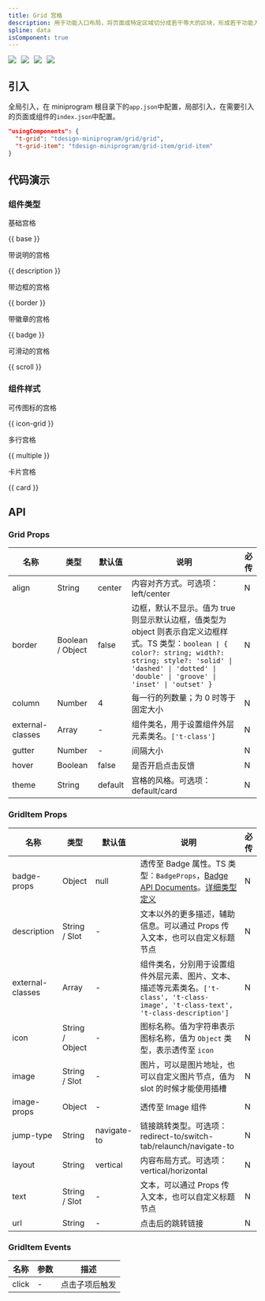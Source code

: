 ```yaml
---
title: Grid 宫格
description: 用于功能入口布局，将页面或特定区域切分成若干等大的区块，形成若干功能入口。
spline: data
isComponent: true
---
```


<span class="coverages-badge" style="margin-right: 10px"><img src="https://img.shields.io/badge/coverages%3A%20lines-97%25-blue" /></span><span class="coverages-badge" style="margin-right: 10px"><img src="https://img.shields.io/badge/coverages%3A%20functions-93%25-blue" /></span><span class="coverages-badge" style="margin-right: 10px"><img src="https://img.shields.io/badge/coverages%3A%20statements-97%25-blue" /></span><span class="coverages-badge" style="margin-right: 10px"><img src="https://img.shields.io/badge/coverages%3A%20branches-94%25-blue" /></span>

## 引入

全局引入，在 miniprogram 根目录下的`app.json`中配置，局部引入，在需要引入的页面或组件的`index.json`中配置。

```json
"usingComponents": {
  "t-grid": "tdesign-miniprogram/grid/grid",
  "t-grid-item": "tdesign-miniprogram/grid-item/grid-item"
}
```

## 代码演示

### 组件类型

基础宫格

{{ base }}

带说明的宫格

{{ description }}

带边框的宫格

{{ border }}

带徽章的宫格

{{ badge }}

可滑动的宫格

{{ scroll }}

### 组件样式

可传图标的宫格

{{ icon-grid }}

多行宫格

{{ multiple }}

卡片宫格

{{ card }}

## API

### Grid Props

 名称               | 类型               | 默认值     | 说明                                                                                                                                                                                            | 必传 
------------------|------------------|---------|-----------------------------------------------------------------------------------------------------------------------------------------------------------------------------------------------|----
 align            | String           | center  | 内容对齐方式。可选项：left/center                                                                                                                                                                        | N  
 border           | Boolean / Object | false   | 边框，默认不显示。值为 true 则显示默认边框，值类型为 object 则表示自定义边框样式。TS 类型：`boolean \| { color?: string; width?: string; style?: 'solid' \| 'dashed' \| 'dotted' \| 'double' \| 'groove' \| 'inset' \| 'outset' }` | N  
 column           | Number           | 4       | 每一行的列数量；为 0 时等于固定大小                                                                                                                                                                           | N  
 external-classes | Array            | -       | 组件类名，用于设置组件外层元素类名。`['t-class']`                                                                                                                                                               | N  
 gutter           | Number           | -       | 间隔大小                                                                                                                                                                                          | N  
 hover            | Boolean          | false   | 是否开启点击反馈                                                                                                                                                                                      | N  
 theme            | String           | default | 宫格的风格。可选项：default/card                                                                                                                                                                        | N  

### GridItem Props

 名称               | 类型              | 默认值         | 说明                                                                                                                                                                 | 必传 
------------------|-----------------|-------------|--------------------------------------------------------------------------------------------------------------------------------------------------------------------|----
 badge-props      | Object          | null        | 透传至 Badge 属性。TS 类型：`BadgeProps`，[Badge API Documents](./badge?tab=api)。[详细类型定义](https://github.com/Tencent/tdesign-miniprogram/tree/develop/src/grid-item/type.ts) | N  
 description      | String / Slot   | -           | 文本以外的更多描述，辅助信息。可以通过 Props 传入文本，也可以自定义标题节点                                                                                                                          | N  
 external-classes | Array           | -           | 组件类名，分别用于设置组件外层元素、图片、文本、描述等元素类名。`['t-class', 't-class-image', 't-class-text', 't-class-description']`                                                              | N  
 icon             | String / Object | -           | 图标名称。值为字符串表示图标名称，值为 `Object` 类型，表示透传至 `icon`                                                                                                                       | N  
 image            | String / Slot   | -           | 图片，可以是图片地址，也可以自定义图片节点，值为 slot 的时候才能使用插槽                                                                                                                            | N  
 image-props      | Object          | -           | 透传至 Image 组件                                                                                                                                                       | N  
 jump-type        | String          | navigate-to | 链接跳转类型。可选项：redirect-to/switch-tab/relaunch/navigate-to                                                                                                             | N  
 layout           | String          | vertical    | 内容布局方式。可选项：vertical/horizontal                                                                                                                                     | N  
 text             | String / Slot   | -           | 文本，可以通过 Props 传入文本，也可以自定义标题节点                                                                                                                                      | N  
 url              | String          | -           | 点击后的跳转链接                                                                                                                                                           | N  

### GridItem Events

 名称    | 参数 | 描述      
-------|----|---------
 click | \- | 点击子项后触发 

